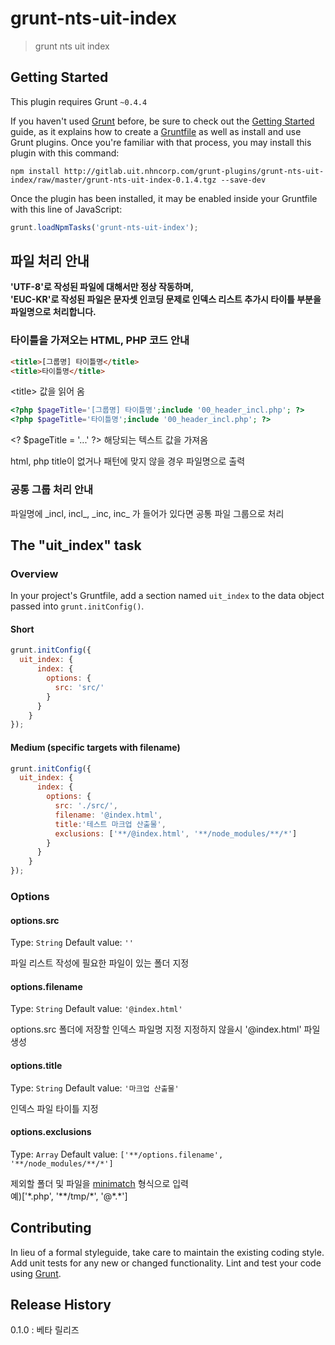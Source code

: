 # grunt-nts-uit-index

> grunt nts uit index

## Getting Started
This plugin requires Grunt `~0.4.4`

If you haven't used [Grunt](http://gruntjs.com/) before, be sure to check out the [Getting Started](http://gruntjs.com/getting-started) guide, as it explains how to create a [Gruntfile](http://gruntjs.com/sample-gruntfile) as well as install and use Grunt plugins. Once you're familiar with that process, you may install this plugin with this command:

```shell
npm install http://gitlab.uit.nhncorp.com/grunt-plugins/grunt-nts-uit-index/raw/master/grunt-nts-uit-index-0.1.4.tgz --save-dev
```

Once the plugin has been installed, it may be enabled inside your Gruntfile with this line of JavaScript:

```js
grunt.loadNpmTasks('grunt-nts-uit-index');
```

## 파일 처리 안내
**'UTF-8'로 작성된 파일에 대해서만 정상 작동하며,**  
**'EUC-KR'로 작성된 파일은 문자셋 인코딩 문제로 인덱스 리스트 추가시 타이틀 부분을 파일명으로 처리합니다.**

### 타이틀을 가져오는 HTML, PHP 코드 안내
```html
<title>[그룹명] 타이틀명</title>
<title>타이틀명</title>
```
&lt;title&gt; 값을 읽어 옴

```php
<?php $pageTitle='[그룹명] 타이틀명';include '00_header_incl.php'; ?>
<?php $pageTitle='타이틀명';include '00_header_incl.php'; ?>
```
&lt;? $pageTitle = '...' ?&gt; 해당되는 텍스트 값을 가져옴

html, php title이 없거나 패턴에 맞지 않을 경우 파일명으로 출력

### 공통 그룹 처리 안내
파일명에 \_incl, incl\_, \_inc, inc\_ 가 들어가 있다면 공통 파일 그룹으로 처리

## The "uit_index" task

### Overview
In your project's Gruntfile, add a section named `uit_index` to the data object passed into `grunt.initConfig()`.

#### Short
```js
grunt.initConfig({
  uit_index: {
      index: {
        options: {
          src: 'src/'
        }
      }
    }
});
```

#### Medium (specific targets with filename)
```js
grunt.initConfig({
  uit_index: {
      index: {
        options: {
          src: './src/',
          filename: '@index.html',
          title:'테스트 마크업 산출물',
          exclusions: ['**/@index.html', '**/node_modules/**/*']
        }
      }
    }
});
```

### Options

#### options.src
Type: `String`
Default value: `''`

파일 리스트 작성에 필요한 파일이 있는 폴더 지정

#### options.filename
Type: `String`
Default value: `'@index.html'`

options.src 폴더에 저장할 인덱스 파일명 지정 
지정하지 않을시 '@index.html' 파일 생성

#### options.title
Type: `String`
Default value: `'마크업 산출물'`

인덱스 파일 타이틀 지정

#### options.exclusions
Type: `Array`
Default value: `['**/options.filename', '**/node_modules/**/*']`

제외할 폴더 및 파일을 [minimatch](https://github.com/isaacs/minimatch) 형식으로 입력  
예)['\*.php', '\*\*/tmp/\*', '@\*.\*']

## Contributing
In lieu of a formal styleguide, take care to maintain the existing coding style. Add unit tests for any new or changed functionality. Lint and test your code using [Grunt](http://gruntjs.com/).

## Release History
0.1.0 : 베타 릴리즈
